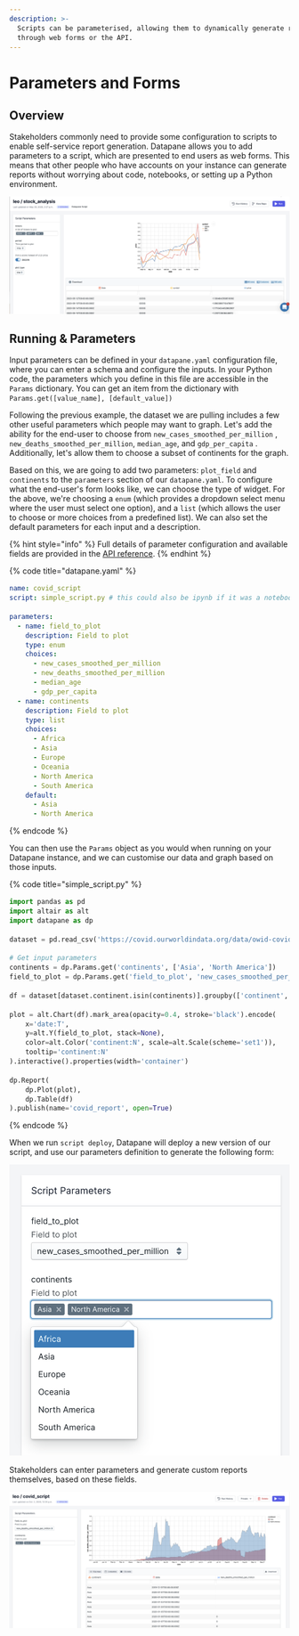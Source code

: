```yaml
---
description: >-
  Scripts can be parameterised, allowing them to dynamically generate reports
  through web forms or the API.
---
```


# Parameters and Forms

## Overview

Stakeholders commonly need to provide some configuration to scripts to enable self-service report generation. Datapane allows you to add parameters to a script, which are presented to end users as web forms. This means that other people who have accounts on your instance can generate reports without worrying about code, notebooks, or setting up a Python environment. 

![](../.gitbook/assets/image%20%2890%29.png)

## Running & Parameters

Input parameters can be defined in your `datapane.yaml` configuration file, where you can enter a schema and configure the inputs. In your Python code, the parameters which you define in this file are accessible in the `Params` dictionary. You can get an item from the dictionary with `Params.get([value_name], [default_value])`

Following the previous example, the dataset we are pulling includes a few other useful parameters which people may want to graph. Let's add the ability for the end-user to choose from `new_cases_smoothed_per_million` , `new_deaths_smoothed_per_million`, `median_age`, and `gdp_per_capita` . Additionally, let's allow them to choose a subset of continents for the graph.

Based on this, we are going to add two parameters: `plot_field` and `continents` to the `parameters` section of our `datapane.yaml`. To configure what the end-user's form looks like, we can choose the type of widget. For the above, we're choosing a `enum` \(which provides a dropdown select menu where the user must select one option\), and a `list` \(which allows the user to choose or more choices from a predefined list\). We can also set the default parameters for each input and a description.

{% hint style="info" %}
Full details of parameter configuration and available fields are provided in the [API reference](../reference/scripts/parameters.md#parameter-form-fields).
{% endhint %}

{% code title="datapane.yaml" %}
```yaml
name: covid_script
script: simple_script.py # this could also be ipynb if it was a notebook
  
parameters:
  - name: field_to_plot
    description: Field to plot
    type: enum
    choices: 
      - new_cases_smoothed_per_million
      - new_deaths_smoothed_per_million
      - median_age
      - gdp_per_capita
  - name: continents
    description: Field to plot
    type: list
    choices:
      - Africa
      - Asia
      - Europe
      - Oceania
      - North America
      - South America
    default: 
      - Asia
      - North America
```
{% endcode %}

You can then use the `Params` object as you would when running on your Datapane instance, and we can customise our data and graph based on those inputs.

{% code title="simple\_script.py" %}
```python
import pandas as pd
import altair as alt
import datapane as dp

dataset = pd.read_csv('https://covid.ourworldindata.org/data/owid-covid-data.csv')

# Get input parameters
continents = dp.Params.get('continents', ['Asia', 'North America'])
field_to_plot = dp.Params.get('field_to_plot', 'new_cases_smoothed_per_million')

df = dataset[dataset.continent.isin(continents)].groupby(['continent', 'date'])[plot_field].mean().reset_index()

plot = alt.Chart(df).mark_area(opacity=0.4, stroke='black').encode(
    x='date:T',
    y=alt.Y(field_to_plot, stack=None),
    color=alt.Color('continent:N', scale=alt.Scale(scheme='set1')),
    tooltip='continent:N'
).interactive().properties(width='container')

dp.Report(
    dp.Plot(plot), 
    dp.Table(df)
).publish(name='covid_report', open=True)
```
{% endcode %}

When we run `script deploy`, Datapane will deploy a new version of our script, and use our parameters definition to generate the following form:

![](../.gitbook/assets/image%20%28102%29.png)

Stakeholders can enter parameters and generate custom reports themselves, based on these fields.  

![](../.gitbook/assets/image%20%28109%29.png)

## 

